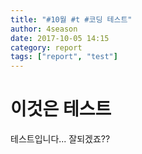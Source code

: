 ```yaml
---
title: "#10월 #t #코딩 테스트"
author: 4season
date: 2017-10-05 14:15
category: report
tags: ["report", "test"]
---
```

# 이것은 테스트
테스트입니다...
잘되겠죠??
